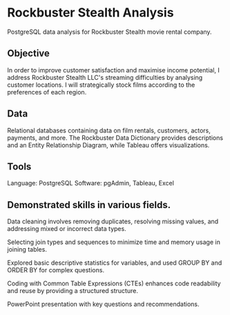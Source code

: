 # Rockbuster Stealth Analysis

PostgreSQL data analysis for Rockbuster Stealth movie rental company.

## Objective

In order to improve customer satisfaction and maximise income potential, I address Rockbuster Stealth LLC's streaming difficulties by analysing customer locations. I will strategically stock films according to the preferences of each region.

## Data

Relational databases containing data on film rentals, customers, actors, payments, and more. The Rockbuster Data Dictionary provides descriptions and an Entity Relationship Diagram, while Tableau offers visualizations.

## Tools

Language: PostgreSQL Software: pgAdmin, Tableau, Excel

## Demonstrated skills in various fields.

Data cleaning involves removing duplicates, resolving missing values, and addressing mixed or incorrect data types.

Selecting join types and sequences to minimize time and memory usage in joining tables.

Explored basic descriptive statistics for variables, and used GROUP BY and ORDER BY for complex questions.

Coding with Common Table Expressions (CTEs) enhances code readability and reuse by providing a structured structure.

PowerPoint presentation with key questions and recommendations.
